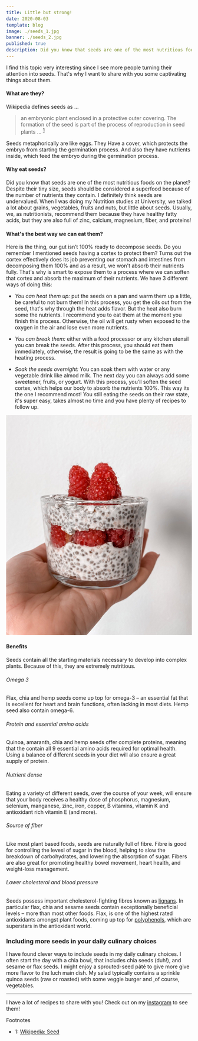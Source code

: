 ```yaml
---
title: Little but strong!
date: 2020-08-03
template: blog
image: ./seeds_1.jpg
banner: ./seeds_2.jpg
published: true
description: Did you know that seeds are one of the most nutritious foods on the planet?
---
```


I find this topic very interesting since I see more people turning their attention into seeds. That's why I want to share with you some captivating things about them.

#### What are they?

Wikipedia defines seeds as ...

> an embryonic plant enclosed in a protective outer covering. The formation of the seed is part of the process of reproduction in seed plants ... <sup>[1](#1)</sup>

Seeds metaphorically are like eggs. They Have a cover, which protects the embryo from starting the germination process. And also they have nutrients inside, which feed the embryo during the germination process.

#### Why eat seeds?

Did you know that seeds are one of the most nutritious foods on the planet? Despite their tiny size, seeds should be considered a superfood because of the number of nutrients they contain. I definitely think seeds are undervalued. When I was doing my Nutrition studies at University, we talked a lot about grains, vegetables, fruits and nuts, but little about seeds. Usually, we, as nutritionists, recommend them because they have healthy fatty acids, but they are also full of zinc, calcium, magnesium, fiber, and proteins!

#### What's the best way we can eat them?

Here is the thing, our gut isn’t 100% ready to decompose seeds. Do you remember I mentioned seeds having a cortex to protect them? Turns out the cortex effectively does its job preventing our stomach and intestines from decomposing them 100% and as a result, we won't absorb their nutrients fully. That's why is smart to expose them to a process where we can soften that cortex and absorb the maximum of their nutrients. We have 3 different ways of doing this:

- _You can heat them up:_ put the seeds on a pan and warm them up a little, be careful to not burn them! In this process, you get the oils out from the seed, that's why through the heat adds flavor. But the heat also burn some the nutrients. I recommend you to eat them at the moment you finish this process. Otherwise, the oil will get rusty when exposed to the oxygen in the air and lose even more nutrients.

- _You can break them:_ either with a food processor or any kitchen utensil you can break the seeds. After this process, you should eat them immediately, otherwise, the result is going to be the same as with the heating process.

- _Soak the seeds overnight:_ You can soak them with water or any vegetable drink like almod milk. The next day you can always add some sweetener, fruits, or yogurt. With this process, you’ll soften the seed cortex, which helps our body to absorb the nutrients 100%. This way its the one I recommend most! You still eating the seeds on their raw state, it's super easy, takes almost no time and you have plenty of recipes to follow up.

![seeds](./seeds_3.jpg)

#### Benefits

Seeds contain all the starting materials necessary to develop into complex plants. Because of this, they are extremely nutritious.

###### Omega 3

Flax, chia and hemp seeds come up top for omega-3 – an essential fat that is excellent for heart and brain functions, often lacking in most diets. Hemp seed also contain omega-6.

###### Protein and essential amino acids

Quinoa, amaranth, chia and hemp seeds offer complete proteins, meaning that the contain all 9 essential amino acids required for optimal health. Using a balance of different seeds in your diet will also ensure a great supply of protein.

###### Nutrient dense

Eating a variety of different seeds, over the course of your week, will ensure that your body receives a healthy dose of phosphorus, magnesium, selenium, manganese, zinc, iron, copper, B vitamins, vitamin K and antioxidant rich vitamin E (and more).

###### Source of fiber

Like most plant based foods, seeds are naturally full of fibre. Fibre is good for controlling the levesl of sugar in the blood, helping to slow the breakdown of carbohydrates, and lowering the absorption of sugar. Fibers are also great for promoting healthy bowel movement, heart health, and weight-loss management.

###### Lower cholesterol and blood pressure

Seeds possess important cholesterol-fighting fibres known as [lignans](https://en.wikipedia.org/wiki/Lignan). In particular flax, chia and sesame seeds contain exceptionally beneficial levels – more than most other foods. Flax, is one of the highest rated antioxidants amongst plant foods, coming up top for [polyphenols](https://en.wikipedia.org/wiki/Polyphenol), which are superstars in the antioxidant world.

### Including more seeds in your daily culinary choices

I have found clever ways to include seeds in my daily culinary choices. I often start the day with a chia bowl, that includes chia seeds (duh!), and sesame or flax seeds. I might enjoy a sprouted-seed pâté to give more give more flavor to the luch main dish. My salad typically contains a sprinkle quinoa seeds (raw or roasted) with some veggie burger and ,of course, vegetables.

---

I have a lot of recipes to share with you! Check out on my [instagram](https://bit.ly/senoritanutrition) to see them!

Footnotes

- <span id="1">1</span>: [Wikipedia: Seed](https://en.wikipedia.org/wiki/Seed)
